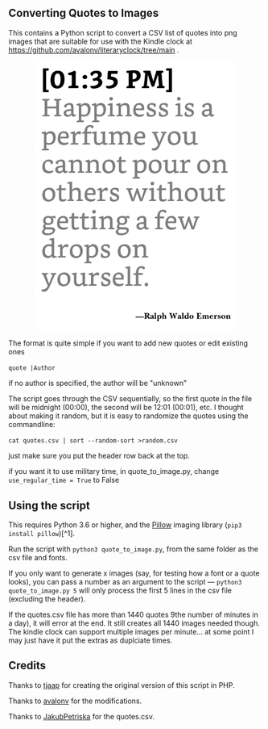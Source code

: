 ## Converting Quotes to Images

This contains a Python script to convert a CSV list of quotes into png images that are suitable for use with the Kindle clock at https://github.com/avalonv/literaryclock/tree/main . 

<p align="center">
<img src="https://github.com/brianpipa/quotes_to_clock_images_for_kindle/blob/main/sample.png" width="400">
</p>


The format is quite simple if you want to add new quotes or edit existing ones

`quote |Author`

if no author is specified, the author will be "unknown"

The script goes through the CSV sequentially, so the first quote in the file will be midnight (00:00), the second will be 12:01 (00:01), etc. I thought about making it random, but it is easy to randomize the quotes using the commandline:  
  
`cat quotes.csv | sort --random-sort >random.csv`

just make sure you put the header row back at the top.

if you want it to use military time, in quote_to_image.py, change  
`use_regular_time = True`
to False

## Using the script
This requires Python 3.6 or higher, and the [Pillow](https://pillow.readthedocs.io/en/latest/installation.html#basic-installation) imaging library (`pip3 install pillow`)[^1].

Run the script with `python3 quote_to_image.py`, from the same folder as the csv file and fonts.

If you only want to generate x images (say, for testing how a font or a quote looks), you can pass a number as an argument to the script — `python3 quote_to_image.py 5` will only process the first 5 lines in the csv file (excluding the header).

If the quotes.csv file has more than 1440 quotes 9the number of minutes in a day), it will error at the end. It still creates all 1440 images needed though. The kindle clock can support multiple images per minute... at some point I may just have it put the extras as duplciate times.

## Credits

Thanks to [tjaap](https://www.instructables.com/Literary-Clock-Made-From-E-reader/) for creating the original version of this script in PHP.

Thanks to [avalonv](https://github.com/avalonv/literaryclock/tree/main) for the modifications.

Thanks to [JakubPetriska](https://gist.github.com/JakubPetriska/060958fd744ca34f099e947cd080b540) for the quotes.csv.




